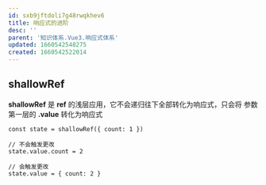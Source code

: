 ```yaml
---
id: sxb9jftdoli7g48rwqkhev6
title: 响应式的进阶
desc: ''
parent: '知识体系.Vue3.响应式体系'
updated: 1660542548275
created: 1660542522014
---
```


## shallowRef

**shallowRef** 是 **ref** 的浅层应用，它不会递归往下全部转化为响应式，只会将 参数第一层的 **.value** 转化为响应式

```vue
const state = shallowRef({ count: 1 })

// 不会触发更改
state.value.count = 2

// 会触发更改
state.value = { count: 2 }
```

